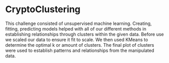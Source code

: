 # CryptoClustering
This challenge consisted of unsupervised machine learning. Creating, fitting, predicting models helped with all of our different methods in establishing relationships through clusters within the given data. Before use we scaled our data to ensure it fit to scale. We then used KMeans to determine the optimal k or amount of clusters. The final plot of clusters were used to establish patterns and relationships from the manipulated data.

